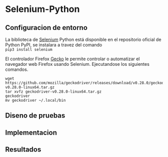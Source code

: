 # Selenium-Python

## Configuracion de entorno

La biblioteca de [Selenium](https://pypi.org/project/selenium/) Python está disponible en el repositorio oficial de Python PyPI, se instalara a travez del comando  
` pip3 install selenium `

El controlador Firefox [Gecko](https://github.com/mozilla/geckodriver/releases/tag/v0.28.0) le permite controlar o automatizar el navegador web Firefox usando Selenium. Ejecutandose los siguientes comandos.

```
wget https://github.com/mozilla/geckodriver/releases/download/v0.28.0/geckodriver-v0.28.0-linux64.tar.gz
tar xvfz geckodriver-v0.28.0-linux64.tar.gz
geckodriver
mv geckodriver ~/.local/bin
```





## Diseno de pruebas



## Implementacion 



## Resultados
